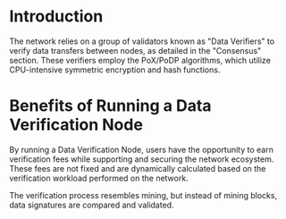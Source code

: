 # Introduction

The network relies on a group of validators known as "Data Verifiers" to verify data transfers between nodes, as detailed in the "Consensus" section. These verifiers employ the PoX/PoDP algorithms, which utilize CPU-intensive symmetric encryption and hash functions.

# Benefits of Running a Data Verification Node

By running a Data Verification Node, users have the opportunity to earn verification fees while supporting and securing the network ecosystem. These fees are not fixed and are dynamically calculated based on the verification workload performed on the network.

The verification process resembles mining, but instead of mining blocks, data signatures are compared and validated.